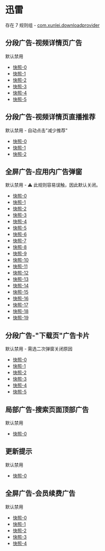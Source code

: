 # 迅雷

存在 7 规则组 - [com.xunlei.downloadprovider](/src/apps/com.xunlei.downloadprovider.ts)

## 分段广告-视频详情页广告

默认禁用

- [快照-0](https://i.gkd.li/i/12707701)
- [快照-1](https://i.gkd.li/i/13625418)
- [快照-2](https://i.gkd.li/i/12707717)
- [快照-3](https://i.gkd.li/i/12707702)
- [快照-4](https://i.gkd.li/i/12882988)
- [快照-5](https://i.gkd.li/i/13228423)

## 分段广告-视频详情页直播推荐

默认禁用 - 自动点击"减少推荐"

- [快照-0](https://i.gkd.li/i/12707701)
- [快照-1](https://i.gkd.li/i/12707710)
- [快照-2](https://i.gkd.li/i/14005330)

## 全屏广告-应用内广告弹窗

默认禁用 - ⚠ 此规则容易误触，因此默认关闭。

- [快照-0](https://i.gkd.li/i/12868648)
- [快照-1](https://i.gkd.li/i/12879372)
- [快照-2](https://i.gkd.li/i/12882366)
- [快照-3](https://i.gkd.li/i/12892871)
- [快照-4](https://i.gkd.li/i/13799878)
- [快照-5](https://i.gkd.li/i/12868667)
- [快照-6](https://i.gkd.li/i/12881946)
- [快照-7](https://i.gkd.li/i/13295179)
- [快照-8](https://i.gkd.li/i/12882132)
- [快照-9](https://i.gkd.li/i/12901374)
- [快照-10](https://i.gkd.li/i/12882166)
- [快照-11](https://i.gkd.li/i/12882237)
- [快照-12](https://i.gkd.li/i/13597068)
- [快照-13](https://i.gkd.li/i/12882199)
- [快照-14](https://i.gkd.li/i/12881911)
- [快照-15](https://i.gkd.li/i/12892912)
- [快照-16](https://i.gkd.li/i/12881976)
- [快照-17](https://i.gkd.li/i/12881976)
- [快照-18](https://i.gkd.li/i/13761275)
- [快照-19](https://i.gkd.li/i/12879452)

## 分段广告-"下载页"广告卡片

默认禁用 - 需选二次弹窗关闭原因

- [快照-0](https://i.gkd.li/i/12881865)
- [快照-1](https://i.gkd.li/i/12892893)
- [快照-2](https://i.gkd.li/i/12901395)
- [快照-3](https://i.gkd.li/i/128818775)
- [快照-4](https://i.gkd.li/i/13198070)
- [快照-5](https://i.gkd.li/i/13484249)

## 局部广告-搜索页面顶部广告

默认禁用

- [快照-0](https://i.gkd.li/i/12882892)

## 更新提示

默认禁用

- [快照-0](https://i.gkd.li/i/13228920)

## 全屏广告-会员续费广告

默认禁用

- [快照-0](https://i.gkd.li/i/12707698)
- [快照-1](https://i.gkd.li/i/13448909)
- [快照-2](https://i.gkd.li/i/12882928)
- [快照-3](https://i.gkd.li/i/12882939)
- [快照-4](https://i.gkd.li/i/13259268)
